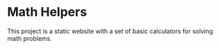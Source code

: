 # Math Helpers
This project is a static website with a set of basic calculators for solving math problems.
